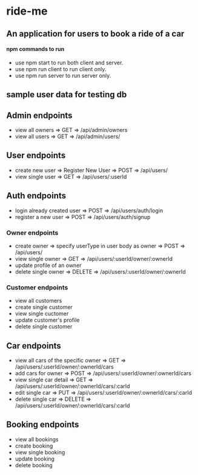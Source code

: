 # ride-me

## An application for users to book a ride of a car

#### npm commands to run

- use npm start to run both client and server.
- use npm run client to run client only.
- use npm run server to run server only.

## sample user data for testing db

## Admin endpoints

- view all owners => GET => /api/admin/owners
- view all users => GET => /api/admin/users/

## User endpoints

- create new user => Register New User => POST => /api/users/
- view single user => GET => /api/users/:userId

## Auth endpoints

- login already created user => POST => /api/users/auth/login
- register a new user => POST => /api/users/auth/signup

### Owner endpoints

- create owner => specify userType in user body as owner => POST => /api/users/
- view single owner => GET => /api/users/:userId/owner/:ownerId
- update profile of an owner
- delete single owner => DELETE => /api/users/:userId/owner/:ownerId

### Customer endpoints

- view all customers
- create single customer
- view single cuctomer
- update customer's profile
- delete single customer

## Car endpoints

- view all cars of the specific owner => GET => /api/users/:userId/owner/:ownerId/cars
- add cars for owner => POST => /api/users/:userId/owner/:ownerId/cars
- view single car detail => GET => /api/users/:userId/owner/:ownerId/cars/:carId
- edit single car => PUT => /api/users/:userId/owner/:ownerId/cars/:carId
- delete single car => DELETE => /api/users/:userId/owner/:ownerId/cars/:carId

## Booking endpoints

- view all bookings
- create booking
- view single booking
- update booking
- delete booking

